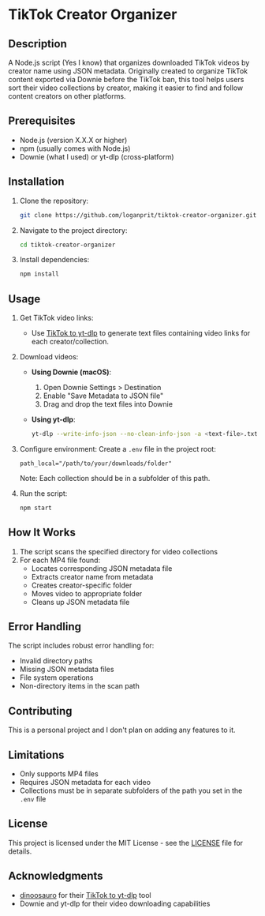 # TikTok Creator Organizer

## Description

A Node.js script (Yes I know) that organizes downloaded TikTok videos by creator name using JSON metadata. Originally created to organize TikTok content exported via Downie before the TikTok ban, this tool helps users sort their video collections by creator, making it easier to find and follow content creators on other platforms.

## Prerequisites

- Node.js (version X.X.X or higher)
- npm (usually comes with Node.js)
- Downie (what I used) or yt-dlp (cross-platform)

## Installation

1. Clone the repository:
   ```bash
   git clone https://github.com/loganprit/tiktok-creator-organizer.git
   ```
2. Navigate to the project directory:
   ```bash
   cd tiktok-creator-organizer
   ```
3. Install dependencies:
   ```bash
   npm install
   ```

## Usage

1. Get TikTok video links:

   - Use [TikTok to yt-dlp](https://github.com/dinoosauro/tiktok-to-ytdlp) to generate text files containing video links for each creator/collection.

2. Download videos:

   - **Using Downie (macOS)**:

     1. Open Downie Settings > Destination
     2. Enable "Save Metadata to JSON file"
     3. Drag and drop the text files into Downie

   - **Using yt-dlp**:
     ```bash
     yt-dlp --write-info-json --no-clean-info-json -a <text-file>.txt
     ```

3. Configure environment:
   Create a `.env` file in the project root:

   ```plaintext
   path_local="/path/to/your/downloads/folder"
   ```

   Note: Each collection should be in a subfolder of this path.

4. Run the script:
   ```bash
   npm start
   ```

## How It Works

1. The script scans the specified directory for video collections
2. For each MP4 file found:
   - Locates corresponding JSON metadata file
   - Extracts creator name from metadata
   - Creates creator-specific folder
   - Moves video to appropriate folder
   - Cleans up JSON metadata file

## Error Handling

The script includes robust error handling for:

- Invalid directory paths
- Missing JSON metadata files
- File system operations
- Non-directory items in the scan path

## Contributing

This is a personal project and I don't plan on adding any features to it.

## Limitations

- Only supports MP4 files
- Requires JSON metadata for each video
- Collections must be in separate subfolders of the path you set in the `.env` file

## License

This project is licensed under the MIT License - see the [LICENSE](LICENSE) file for details.

## Acknowledgments

- [dinoosauro](https://github.com/dinoosauro) for their [TikTok to yt-dlp](https://github.com/dinoosauro/tiktok-to-ytdlp) tool
- Downie and yt-dlp for their video downloading capabilities
